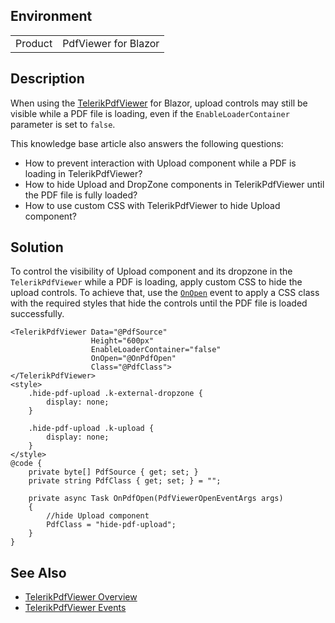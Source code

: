 
## Environment

<table>
<tbody>
<tr>
<td>Product</td>
<td>PdfViewer for Blazor</td>
</tr>
</tbody>
</table>

## Description

When using the [TelerikPdfViewer](https://docs.telerik.com/blazor-ui/components/pdfviewer/overview) for Blazor, upload controls may still be visible while a PDF file is loading, even if the `EnableLoaderContainer` parameter is set to `false`.

This knowledge base article also answers the following questions:

- How to prevent interaction with Upload component while a PDF is loading in TelerikPdfViewer?
- How to hide Upload and DropZone components in TelerikPdfViewer until the PDF file is fully loaded?
- How to use custom CSS with TelerikPdfViewer to hide Upload component?

## Solution

To control the visibility of Upload component and its dropzone in the `TelerikPdfViewer` while a PDF is loading, apply custom CSS to hide the upload controls. To achieve that, use the [`OnOpen`](slug:pdfviewer-events#onopen) event to apply a CSS class with the required styles that hide the controls until the PDF file is loaded successfully.

````RAZOR
<TelerikPdfViewer Data="@PdfSource"
                  Height="600px"
                  EnableLoaderContainer="false"
                  OnOpen="@OnPdfOpen"
                  Class="@PdfClass">
</TelerikPdfViewer>
<style>
    .hide-pdf-upload .k-external-dropzone {
        display: none;
    }

    .hide-pdf-upload .k-upload {
        display: none;
    }
</style>
@code {
    private byte[] PdfSource { get; set; }
    private string PdfClass { get; set; } = "";

    private async Task OnPdfOpen(PdfViewerOpenEventArgs args)
    {
        //hide Upload component
        PdfClass = "hide-pdf-upload";
    }
}
````

## See Also

- [TelerikPdfViewer Overview](slug:pdfviewer-overview)
- [TelerikPdfViewer Events](slug:pdfviewer-events)
